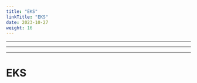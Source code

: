 ```yaml
---
title: "EKS"
linkTitle: "EKS"
date: 2023-10-27
weight: 16
---
```


---------------
---------------
---------------

# EKS